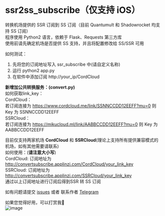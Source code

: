 # ssr2ss_subscribe（仅支持 iOS）
转换机场提供的 SSR 订阅到 SS 订阅（目前 Quantumult 和 Shadowrocket 均支持 SS 订阅）  
程序使用 Python2 语言，依赖于 Flask、Requests 第三方库  
使用前请先确定机场是否提供 SS 支持，并且将配置修改给 SS/SSR 可用
  
如何测试：  
1. 先将您的订阅地址写入 ssr_subscribe 中(请自定义名称)  
2. 运行 python2 app.py  
3. 在软件中添加订阅 http://your_ip/CordCloud  

**新增加公共转换服务：(convert.py)**  
如何获取link_key：  
CordCloud：  
    若订阅连接为 https://www.cordcloud.me/link/SSNNCCDD12EEFF?mu=0 则 Key 为 SSNNCCDD12EEFF  
SSRCloud：  
    若订阅连接为 https://mikucloud.ml/link/AABBCCDD12EEFF?mu=0 则 Key 为 AABBCCDD12EEFF
    
目前仅支持两家机场 **CordCloud** 和 **SSRCloud**(理论上支持所有提供兼容模式的机场，如有其他需要请联系)  
如何使用：(**请注意大小写**)  
CordCloud: 订阅地址为 http://convertsubscribe.applinzi.com/CordCloud/your_link_key  
SSRCloud: 订阅地址为 http://convertsubscribe.applinzi.com/SSRCloud/your_link_key  
通过以上订阅地址进行订阅后得到SSR 转 SS 订阅  

如有问题请提交 [issues](https://github.com/caydyn-skd/ssr2ss_subscribe/issues)  或者 联系作者 [Telegram](https://t.me/CayDyn)  

如果您觉得好用，可以打赏我🤣  
![image](https://github.com/caydyn-skd/ssr2ss_subscribe/raw/master/0.png)
